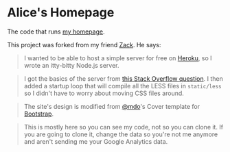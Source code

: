 Alice's Homepage
===========

The code that runs [my homepage](http://alicemottola.com).

This project was forked from my friend [Zack](http://zacksheppard.com). He says:

> I wanted to be able to host a simple server for free on [Heroku](http://heroku.com),
so I wrote an itty-bitty Node.js server.

> I got the basics of the server from [this Stack Overflow question](http://stackoverflow.com/questions/6084360/using-node-js-as-a-simple-web-server).
> I then added a startup loop that will compile all the LESS files in `static/less` so I didn't
have to worry about moving CSS files around.

> The site's design is modified from [@mdo](https://twitter.com/mdo)'s Cover template
for [Bootstrap](http://getbootstrap.com).

> This is mostly here so you can see my code, not so you can clone it. If you are going to clone it,
change the data so you're not me anymore and aren't sending me your Google Analytics data.
